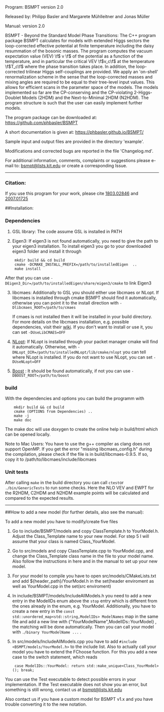 
Program: BSMPT version 2.0

Released by: Philipp Basler and Margarete Mühlleitner and Jonas Müller

Manual: version 2.0

BSMPT - Beyond the Standard Model Phase Transitions:
The C++ program package BSMPT calculates for models with extended
Higgs sectors the loop-corrected effective potential at finite temperature
including the daisy resummation of the bosonic masses. The program
computes the vacuum expectation value (VEV) \f$ v \f$ of the potential
as a function of the temperature, and in particular the critical VEV
\f$v_c\f$ at the temperature \f$T_c\f$ where the phase transition takes
place. In addition, the loop-corrected trilinear Higgs self-couplings are
provided. We apply an 'on-shell' renormalization scheme in the sense
that the loop-corrected masses and mixing angles are required to be
equal to their tree-level input values. This allows for efficient
scans in the parameter space of the models. The models implemented so far
are the CP-conserving and the CP-violating 2-Higgs-Doublet Models (2HDM) and the
Next-to-Minimal 2HDM (N2HDM). The program structure is such that the
user can easily implement further models.

The program package can be downloaded at:
https://github.com/phbasler/BSMPT

A short documentation is given at: https://phbasler.github.io/BSMPT/

Sample input and output files are provided in the directory 'example'.

Modifications and corrected bugs are reported in the file 'Changelog.md'.



For additional information, comments, complaints or suggestions please e-mail
to:  bsmpt@lists.kit.edu or create a corresponding Issue.

---

### Citation:
If you use this program for your work, please cite [1803.02846](https://arxiv.org/abs/1803.02846) and [2007.01725](https://arxiv.org/abs/2007.01725)

##Installation:

### Dependencies
1. GSL library: The code assume GSL is installed in PATH
2. Eigen3: If eigen3 is not found automatically, you need to give the path to your eigen3 installation.  To install eigen3 you go to your downloaded eigen3 folder and install it through   
  
        mkdir build && cd build  
        cmake -DCMAKE_INSTALL_PREFIX=/path/to/installedEigen  ..  
        make install  
After that you can use `-DEigen3_Dir=/path/to/installedEigen/share/eigen3/cmake` to link Eigen3
  
3. libcmaes: Additionally to GSL you should either use libcmaes or NLopt. If libcmaes is installed through cmake BSMPT should find it automatically, otherwise you can point it to the install direction with
    `-Dlibcmaes_ROOT=/path/to/cmaes`  
    
    If cmaes is not installed then it will be installed in your build directory. For more details on the libcmaes installation, e.g. possible dependencies, visit their [wiki](https://github.com/CMA-ES/libcmaes/wiki). If you don't want to install or use it, you can set `-DUseLibCMAES=OFF` 
    
4. [NLopt](https://nlopt.readthedocs.io/en/latest/): If NLopt is installed through your packet manager cmake will find it automatically. Otherwise, with `-DNLopt_DIR=/path/to/installedNLopt/lib/cmake/nlopt` you can tell where NLopt is installed. If you do not want to use NLopt, you can set `-DUseNLopt=OFF`
5. [Boost](https://www.boost.org/) : It should be found automatically, if not you can use `-DBOOST_ROOT=/path/to/boost`

### build
With the dependencies and options you can build the programm with
  
        mkdir build && cd build  
        cmake (OPTIONS from Dependencies) ..  
        make -j  
        make doc
    

The make doc will use doxygen to create the online help in build/html which can be opened locally.


Note to Mac Users: You have to use the g++ compiler as clang does not support OpenMP. If you get the error "missing libcmaes_config.h" during the compilation, please check if the file is in build/libcmaes-0.9.5. If so, copy it to /path/to/libcmaes/include/libcmaes


### Unit tests
After calling `make` in the build directory you can call `ctest`or `./bin/GenericTests` to run some checks. Here the NLO VEV and EWPT for the R2HDM, C2HDM and N2HDM example points will be calculated and compared to the expected results. 

---

##How to add a new model (for further details, also see the manual):

To add a new model you have to modify/create five files  

1. Go to include/BSMPT/models and copy ClassTemplate.h to YourModel.h. Adjust the Class_Template name to your new model. For step 5 I will assume that your class is named Class_YourModel. 

2. Go to src/models and copy ClassTemplate.cpp to YourModel.cpp, and change the Class_Template class name in the file to your model name. Also follow the instructions in here and in the manual to set up your new model. 

3. For your model to compile you have to open src/models/CMakeLists.txt and add ${header_path}/YourModel.h in the set(header enviroment as well as YourModel.cpp in the set(src enviroment)

4. In include/BSMPT/models/IncludeAllModels.h you need to add a new entry in the ModelIDs enum above the `stop` entry which is different from the ones already in the enum, e.g. YourModel. Additionally, you have to create a new entry in the `const std::unordered_map<std::string,ModelIDs> ModelNames` map in the same file and add a new line with {"YourModelName",ModelIDs::YourModel} , the matching will be done automatically.
Then you can call your model with `./binary YourModelName ...` .

5. In src/models/IncludeAllModels.cpp you have to add `#include <BSMPT/models/YourModel.h>` to the include list. Also to actually call your model you have to extend the FChoose function. For this you add a new case to the switch statement, which reads

        case ModelIDs::YourModel: return std::make_unique<Class_YourModel>(); break;



You can use the Test executable to detect possible errors in your implementation. If the Test executable does not show you an error, but something is still wrong, contact us at bsmpt@lists.kit.edu

Also contact us if you have a custom model for BSMPT v1.x and you have trouble converting it to the new notation.

